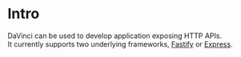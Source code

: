 # Intro

DaVinci can be used to develop application exposing HTTP APIs.  
It currently supports two underlying frameworks, [Fastify](fastify) or [Express](express).


